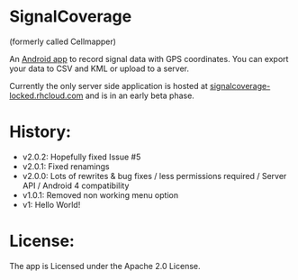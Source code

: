 SignalCoverage 
===========
(formerly called Cellmapper)

An [Android app](https://play.google.com/store/apps/details?id=de.locked.cellmapper)
to record signal data with GPS coordinates.
You can export your data to CSV and KML or upload to a server.

Currently the only server side application is hosted at 
[signalcoverage-locked.rhcloud.com](https://signalcoverage-locked.rhcloud.com) and is in an early beta phase.


History:
=========
* v2.0.2: Hopefully fixed Issue #5
* v2.0.1: Fixed renamings
* v2.0.0: Lots of rewrites & bug fixes / less permissions required / Server API / Android 4 compatibility 
* v1.0.1: Removed non working menu option
* v1:     Hello World!


License:
========
The app is Licensed under the Apache 2.0 License.